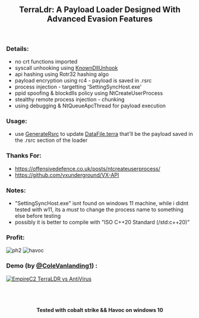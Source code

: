 
<h2 align="center">
TerraLdr: A Payload Loader Designed With Advanced Evasion Features
</h2>

</br>

### Details: 
- no crt functions imported
- syscall unhooking using [KnownDllUnhook](https://github.com/ORCx41/KnownDllUnhook)
- api hashing using Rotr32 hashing algo
- payload encryption using rc4 - payload is saved in .rsrc
- process injection - targetting 'SettingSyncHost.exe'
- ppid spoofing & blockdlls policy using NtCreateUserProcess 
- stealthy remote process injection - chunking
- using debugging & NtQueueApcThread for payload execution 


### Usage:
- use [GenerateRsrc](https://github.com/ORCx41/TerraLdr/tree/main/Helper/GenerateRsrc) to update [DataFile.terra](https://github.com/ORCx41/TerraLdr/blob/main/Terra/DataFile.terra) that'll be the payload saved in the .rsrc section of the loader


### Thanks For:
- https://offensivedefence.co.uk/posts/ntcreateuserprocess/
- https://github.com/vxunderground/VX-API


### Notes:
  - "SettingSyncHost.exe" isnt found on windows 11 machine, while i didnt tested with w11, its a *must* to change the process name to something else before testing
  - possibly it is better to compile with "ISO C++20 Standard (/std:c++20)"

### Profit:
![ph2](https://user-images.githubusercontent.com/111295429/198824933-101d0641-d8b3-4cef-812d-0834cdb8cf0f.png)
![havoc](https://user-images.githubusercontent.com/111295429/198824884-ba516101-0b02-4ff7-94fb-65ce692e02ce.jpg)


### Demo (by [@ColeVanlanding1](https://twitter.com/ColeVanlanding1)) :
[![EmpireC2 TerraLDR vs AntiVirus](https://user-images.githubusercontent.com/111295429/199412734-de802fa6-0abc-4772-91de-9ca51f565bb1.png)](https://www.youtube.com/watch?v=z8imK4YyrtE "EmpireC2 TerraLDR vs AntiVirus")


</br>
</br>



<h4 align="center">
Tested with cobalt strike && Havoc on windows 10
</h4>
